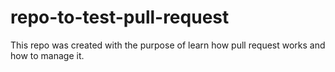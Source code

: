 # repo-to-test-pull-request
This repo was created with the purpose of learn how pull request works and how to manage it.
